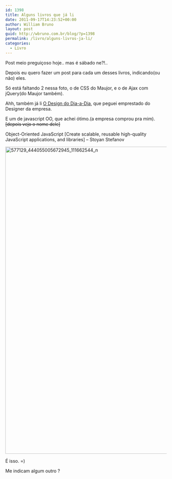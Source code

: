 ```yaml
---
id: 1398
title: Alguns livros que já li
date: 2011-09-17T14:23:52+00:00
author: William Bruno
layout: post
guid: http://wbruno.com.br/blog/?p=1398
permalink: /livro/alguns-livros-ja-li/
categories:
  - Livro
---
```

Post meio preguiçoso hoje.. mas é sábado ne?!..

Depois eu quero fazer um post para cada um desses livros, indicando(ou não) eles.

<!--more-->



Só está faltando 2 nessa foto, o de CSS do Maujor, e o de Ajax com jQuery(do Maujor também).

Ahh, também já li [O Design do Dia-a-Dia](https://wbruno.com.br/livro/sobre-livro-o-design-dia-a-dia/), que peguei emprestado do Designer da empresa.

E um de javascript OO, que achei ótimo.(a empresa comprou pra mim). <del datetime="2011-09-27T12:21:03+00:00">[depois vejo o nome dele]</del>

Object-Oriented JavaScript [Create scalable, reusable high-quality JavaScript applications, and libraries] – Stoyan Stefanov

[<img src="/wp-content/uploads/2011/09/577129_444055005672945_111662544_n.jpg" alt="577129_444055005672945_111662544_n" width="720" height="960" class="aligncenter size-full wp-image-2987" srcset="/wp-content/uploads/2011/09/577129_444055005672945_111662544_n.jpg 720w, /wp-content/uploads/2011/09/577129_444055005672945_111662544_n-225x300.jpg 225w" sizes="(max-width: 720px) 100vw, 720px" />](/wp-content/uploads/2011/09/577129_444055005672945_111662544_n.jpg)

É isso. =)

Me indicam algum outro ?
